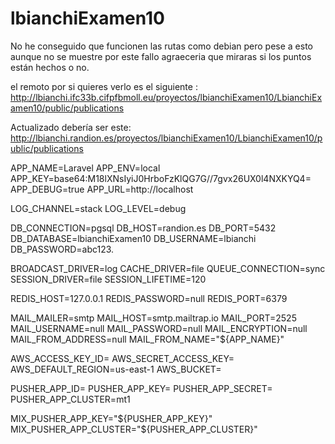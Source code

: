# lbianchiExamen10

No he conseguido que funcionen las rutas como debian
pero pese a esto aunque no se muestre por este fallo
agraeceria que miraras si los puntos están hechos o no.

el remoto por si quieres verlo es el siguiente
: http://lbianchi.ifc33b.cifpfbmoll.eu/proyectos/lbianchiExamen10/LbianchiExamen10/public/publications

Actualizado debería ser este:
http://lbianchi.randion.es/proyectos/lbianchiExamen10/LbianchiExamen10/public/publications

APP_NAME=Laravel
APP_ENV=local
APP_KEY=base64:M18lXNsIyiJ0HrboFzKlQG7G//7gvx26UX0l4NXKYQ4=
APP_DEBUG=true
APP_URL=http://localhost

LOG_CHANNEL=stack
LOG_LEVEL=debug

DB_CONNECTION=pgsql
DB_HOST=randion.es
DB_PORT=5432
DB_DATABASE=lbianchiExamen10
DB_USERNAME=lbianchi
DB_PASSWORD=abc123.

BROADCAST_DRIVER=log
CACHE_DRIVER=file
QUEUE_CONNECTION=sync
SESSION_DRIVER=file
SESSION_LIFETIME=120

REDIS_HOST=127.0.0.1
REDIS_PASSWORD=null
REDIS_PORT=6379

MAIL_MAILER=smtp
MAIL_HOST=smtp.mailtrap.io
MAIL_PORT=2525
MAIL_USERNAME=null
MAIL_PASSWORD=null
MAIL_ENCRYPTION=null
MAIL_FROM_ADDRESS=null
MAIL_FROM_NAME="${APP_NAME}"

AWS_ACCESS_KEY_ID=
AWS_SECRET_ACCESS_KEY=
AWS_DEFAULT_REGION=us-east-1
AWS_BUCKET=

PUSHER_APP_ID=
PUSHER_APP_KEY=
PUSHER_APP_SECRET=
PUSHER_APP_CLUSTER=mt1

MIX_PUSHER_APP_KEY="${PUSHER_APP_KEY}"
MIX_PUSHER_APP_CLUSTER="${PUSHER_APP_CLUSTER}"
